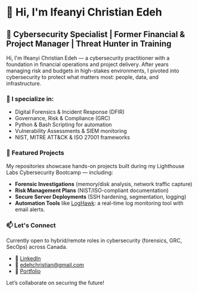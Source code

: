 # 👋 Hi, I'm Ifeanyi Christian Edeh

## 🔐 Cybersecurity Specialist | Former Financial & Project Manager | Threat Hunter in Training

Hi, I'm Ifeanyi Christian Edeh — a cybersecurity practitioner with a foundation in financial operations and project delivery. After years managing risk and budgets in high-stakes environments, I pivoted into cybersecurity to protect what matters most: people, data, and infrastructure.

### 🧠 I specialize in:
- Digital Forensics & Incident Response (DFIR)
- Governance, Risk & Compliance (GRC)
- Python & Bash Scripting for automation
- Vulnerability Assessments & SIEM monitoring
- NIST, MITRE ATT&CK & ISO 27001 frameworks

### 📁 Featured Projects
My repositories showcase hands-on projects built during my Lighthouse Labs Cybersecurity Bootcamp — including:
- **Forensic Investigations** (memory/disk analysis, network traffic capture)
- **Risk Management Plans** (NIST/ISO-compliant documentation)
- **Secure Server Deployments** (SSH hardening, segmentation, logging)
- **Automation Tools** like [LogHawk](https://github.com/Tech-ife/LogHawk): a real-time log monitoring tool with email alerts.

### 📫 Let's Connect
Currently open to hybrid/remote roles in cybersecurity (forensics, GRC, SecOps) across Canada.

- 🔗 [LinkedIn](https://www.linkedin.com/in/ifeanyiedeh/)
- 📧 edehchristian@gmail.com  
- 💼 [Portfolio](https://drive.google.com/drive/folders/1zdRDotwKz8zLmzDuRyPpjdM29y882-nc?usp=sharing)

Let’s collaborate on securing the future!
